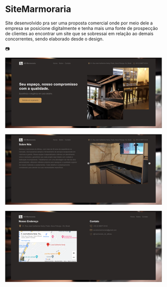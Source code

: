 # SiteMarmoraria
Site desenvolvido pra ser uma proposta comercial onde por meio dele a empresa se posicione digitalmente e tenha mais uma fonte de prospecção de clientes ao encontrar um site que se sobressai em relação ao demais concorrentes, sendo elaborado desde o design.

📷

<img src="/index.png" width="700px">&emsp;
<img src="/sobre.png" width="700px">&emsp;
<img src="/contato.png" width="700px">&emsp;

